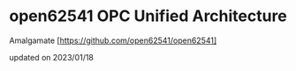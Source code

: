 # open62541 OPC Unified Architecture

Amalgamate [https://github.com/open62541/open62541]

updated on 2023/01/18
